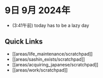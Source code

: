 # 9日 9月 2024年
- (3:41午前) today has to be a lazy day




## Quick Links
- [[areas/life_maintenance/scratchpad]]
- [[areas/sashin_exists/scratchpad]]
- [[areas/acquiring_japanese/scratchpad]]
- [[areas/work/scratchpad]]

